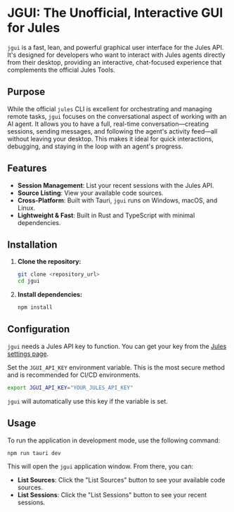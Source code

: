 # JGUI: The Unofficial, Interactive GUI for Jules

`jgui` is a fast, lean, and powerful graphical user interface for the Jules API. It's designed for developers who want to interact with Jules agents directly from their desktop, providing an interactive, chat-focused experience that complements the official Jules Tools.

## Purpose

While the official `jules` CLI is excellent for orchestrating and managing remote tasks, `jgui` focuses on the conversational aspect of working with an AI agent. It allows you to have a full, real-time conversation—creating sessions, sending messages, and following the agent's activity feed—all without leaving your desktop. This makes it ideal for quick interactions, debugging, and staying in the loop with an agent's progress.

## Features

- **Session Management**: List your recent sessions with the Jules API.
- **Source Listing**: View your available code sources.
- **Cross-Platform**: Built with Tauri, `jgui` runs on Windows, macOS, and Linux.
- **Lightweight & Fast**: Built in Rust and TypeScript with minimal dependencies.

## Installation

1.  **Clone the repository:**
    ```bash
    git clone <repository_url>
    cd jgui
    ```

2.  **Install dependencies:**
    ```bash
    npm install
    ```

## Configuration

`jgui` needs a Jules API key to function. You can get your key from the [Jules settings page](https://jules.google.com/settings#api).

Set the `JGUI_API_KEY` environment variable. This is the most secure method and is recommended for CI/CD environments.
```bash
export JGUI_API_KEY="YOUR_JULES_API_KEY"
```
`jgui` will automatically use this key if the variable is set.

## Usage

To run the application in development mode, use the following command:

```bash
npm run tauri dev
```

This will open the `jgui` application window. From there, you can:

- **List Sources**: Click the "List Sources" button to see your available code sources.
- **List Sessions**: Click the "List Sessions" button to see your recent sessions.
